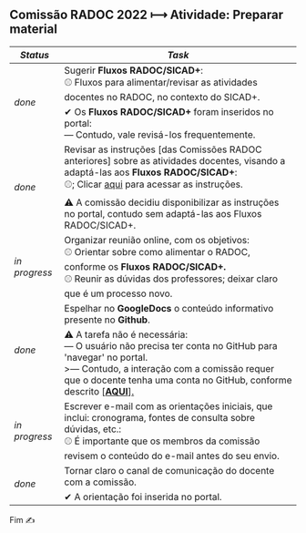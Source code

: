 ## Comissão RADOC 2022 &#x27FC; Atividade: Preparar material
<table>
    <thead>
        <tr>
            <th><i>Status</i></th>
            <th><i>Task</i></th>
        </tr>
    </thead>
    <tbody>
        <tr>
            <td rowspan=2><i>done</i></td>
            <td>Sugerir <b>Fluxos RADOC/SICAD+</b>:<br/>&#x26BE; Fluxos para alimentar/revisar as atividades docentes no RADOC, no contexto do SICAD+.</td>
        </tr>    
        <tr>
            <td>&#x2714; Os <b>Fluxos RADOC/SICAD+</b> foram inseridos no portal:<br/>&#x2015; Contudo, vale revisá-los frequentemente.</td>
        </tr>    
        <tr>
            <td rowspan=2><i>done</i></td>
            <td>Revisar as instruções [das Comissões RADOC anteriores] sobre as atividades docentes, visando a adaptá-las aos <b>Fluxos RADOC/SICAD+</b>:<br/>&#x26BE;; Clicar <a href="https://docs.google.com/spreadsheets/d/1r7R49SosuoSZuDxSHp_M1s5jyZYC9O7KnHdICywnbtQ/edit?usp=drive_web&ouid=105036038655527034429">aqui</a> para acessar as instruções.</td>
        </tr>    
        <tr>
            <td>&#x26A0; A comissão decidiu disponibilizar as instruções no portal, contudo sem adaptá-las aos Fluxos RADOC/SICAD+.</td>
        </tr>          
        <tr>
            <td><i>in progress</i></td>
            <td>Organizar reunião online, com os objetivos:<br/>&#x26BE; Orientar sobre como alimentar o RADOC, conforme os <b>Fluxos RADOC/SICAD+.</b><br/>&#x26BE; Reunir as dúvidas dos professores; deixar claro que é um processo novo.</td>
        </tr>    
        <tr>
            <td rowspan=2><i>done</i></td>
            <td>Espelhar no <b>GoogleDocs</b> o conteúdo informativo presente no <b>Github</b>.</td>
        </tr>    
        <tr>
            <td>&#x26A0; A tarefa não é necessária:<br/>&#x2015; O usuário não precisa ter conta no GitHub para 'navegar' no portal.<br>>&#x2015; Contudo, a interação com a comissão requer que o docente tenha uma conta no GitHub, conforme descrito <a href="./form-interacao.md">[<ins><b>AQUI</b></ins>]</h>.</td>
        </tr>    
        <tr>
            <td><i>in progress</i></td>
            <td>Escrever e-mail com as orientações iniciais, que inclui: cronograma, fontes de consulta sobre dúvidas, etc.:<br/>&#x26BE; É importante que os membros da comissão revisem o conteúdo do e-mail antes do seu envio.</td>
        </tr>    
        <tr>
            <td rowspan=2><i>done</i></td>
            <td>Tornar claro o canal de comunicação do docente com a comissão.</td>
        </tr>    
        <tr>
            <td>&#x2714; A orientação foi inserida no portal.</td>
        </tr>    
    </tbody>
</table>


Fim &#9997;
